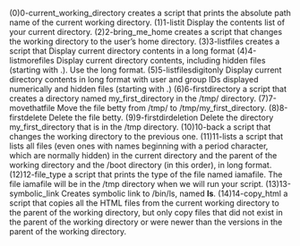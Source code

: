 (0)0-current_working_directory creates a script that prints the absolute path name of the current working directory. (1)1-listit Display the contents list of your current directory. (2)2-bring_me_home creates a script that changes the working directory to the user’s home directory. (3)3-listfiles creates a script that Display current directory contents in a long format (4)4-listmorefiles Display current directory contents, including hidden files (starting with .). Use the long format. (5)5-listfilesdigitonly Display current directory contents in long format with user and group IDs displayed numerically and hidden files (starting with .) (6)6-firstdirectory a script that creates a directory named my_first_directory in the /tmp/ directory. (7)7-movethatfile Move the file betty from /tmp/ to /tmp/my_first_directory. (8)8-firstdelete Delete the file betty. (9)9-firstdirdeletion Delete the directory my_first_directory that is in the /tmp directory. (10)10-back a script that changes the working directory to the previous one. (11)11-lists a script that lists all files (even ones with names beginning with a period character, which are normally hidden) in the current directory and the parent of the working directory and the /boot directory (in this order), in long format. (12)12-file_type a script that prints the type of the file named iamafile. The file iamafile will be in the /tmp directory when we will run your script. (13)13-symbolic_link Creates symbolic link to /bin/ls, named __ls__. (14)14-copy_html a script that copies all the HTML files from the current working directory to the parent of the working directory, but only copy files that did not exist in the parent of the working directory or were newer than the versions in the parent of the working directory.
